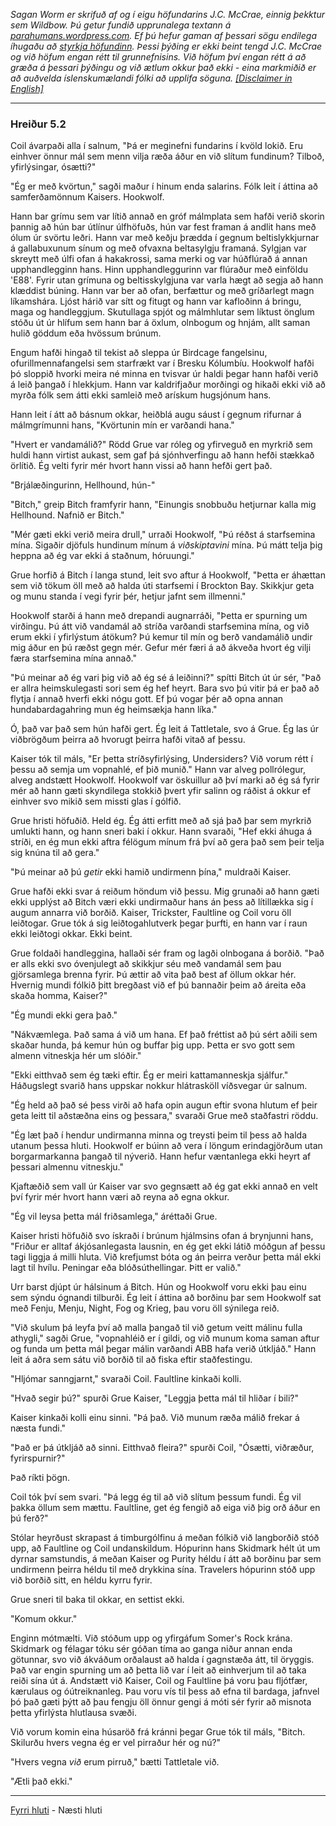 *Sagan Worm er skrifuð af og í eigu höfundarins J.C. McCrae, einnig þekktur sem Wildbow. Þú getur fundið upprunalega textann á [parahumans.wordpress.com](https://parahumans.wordpress.com/). Ef þú hefur gaman af þessari sögu endilega íhugaðu að [styrkja höfundinn](https://parahumans.wordpress.com/support/). Þessi þýðing er ekki beint tengd J.C. McCrae og við höfum engan rétt til grunnefnisins. Við höfum því engan rétt á að græða á þessari þýðingu og við ætlum okkur það ekki - eina markmiðið er að auðvelda íslenskumælandi fólki að upplifa söguna. [[Disclaimer in English]](../../README.md#fyrirvari)*

---

### Hreiður 5.2

Coil ávarpaði alla í salnum, "Þá er meginefni fundarins í kvöld lokið. Eru einhver önnur mál sem menn vilja ræða áður en við slítum fundinum? Tilboð, yfirlýsingar, ósætti?"

"Ég er með kvörtun," sagði maður í hinum enda salarins. Fólk leit í áttina að samferðamönnum Kaisers. Hookwolf.

Hann bar grímu sem var lítið annað en gróf málmplata sem hafði verið skorin þannig að hún bar útlínur úlfhöfuðs,  hún var fest framan á andlit hans með ólum úr svörtu leðri. Hann var með keðju þrædda í gegnum beltislykkjurnar á gallabuxunum sínum og með ofvaxna beltasylgju framaná. Sylgjan var skreytt með úlfi ofan á hakakrossi, sama merki og var húðflúrað á annan upphandlegginn hans. Hinn upphandleggurinn var flúraður með einföldu 'E88'. Fyrir utan grímuna og beltisskylgjuna var varla hægt að segja að hann klæddist búning. Hann var ber að ofan, berfættur og með gríðarlegt magn líkamshára. Ljóst hárið var sítt og fitugt og hann var kafloðinn á bringu, maga og handleggjum. Skutullaga spjót og málmhlutar sem líktust önglum stóðu út úr hlífum sem hann bar á öxlum, olnbogum og hnjám, allt saman hulið göddum eða hvössum brúnum.

Engum hafði hingað til tekist að sleppa úr Birdcage fangelsinu, ofurillmennafangelsi sem starfrækt var í Bresku Kólumbíu. Hookwolf hafði þó sloppið hvorki meira né minna en tvisvar úr haldi þegar hann hafði verið á leið þangað í hlekkjum. Hann var kaldrifjaður morðingi og hikaði ekki við að myrða fólk sem átti ekki samleið með arískum hugsjónum hans.

Hann leit í átt að básnum okkar, heiðblá augu sáust í gegnum rifurnar á málmgrímunni hans, "Kvörtunin mín er varðandi hana."

"Hvert er vandamálið?" Rödd Grue var róleg og yfirveguð en myrkrið sem huldi hann virtist aukast, sem gaf þá sjónhverfingu að hann hefði stækkað örlítið. Ég velti fyrir mér hvort hann vissi að hann hefði gert það.

"Brjálæðingurinn, Hellhound, hún-"

"Bitch," greip Bitch framfyrir hann, "Einungis snobbuðu hetjurnar kalla mig Hellhound. Nafnið er Bitch."

"Mér gæti ekki verið meira drull," urraði Hookwolf, "Þú réðst á starfsemina mína. Sigaðir djöfuls hundinum mínum á *viðskiptavini* mína. Þú mátt telja þig heppna að ég var ekki á staðnum, hóruungi."

Grue horfið á Bitch í langa stund, leit svo aftur á Hookwolf, "Þetta er áhættan sem við tökum öll með að halda úti starfsemi í Brockton Bay. Skikkjur geta og munu standa í vegi fyrir þér, hetjur jafnt sem illmenni."

Hookwolf starði á hann með drepandi augnarráði, "Þetta er spurning um virðingu. Þú átt við vandamál að stríða varðandi starfsemina mína, og við erum ekki í yfirlýstum átökum? Þú kemur til mín og berð vandamálið undir mig áður en þú ræðst gegn mér. Gefur mér færi á að ákveða hvort ég vilji færa starfsemina mína annað."

"Þú meinar að ég vari þig við að ég sé á leiðinni?" spítti Bitch út úr sér, "Það er allra heimskulegasti sori sem ég hef heyrt. Bara svo þú vitir þá er það að flytja í annað hverfi ekki nógu gott. Ef þú vogar þér að opna annan hundabardagahring mun ég heimsækja hann líka."

Ó, það var það sem hún hafði gert. Ég leit á Tattletale, svo á Grue. Ég las úr viðbrögðum þeirra að hvorugt þeirra hafði vitað af þessu.

Kaiser tók til máls, "Er þetta stríðsyfirlýsing, Undersiders? Við vorum rétt í þessu að semja um vopnahlé, ef þið munið." Hann var alveg pollrólegur, alveg andstætt Hookwolf. Hookwolf var öskuillur að því marki að ég sá fyrir mér að hann gæti skyndilega stokkið þvert yfir salinn og ráðist á okkur ef einhver svo mikið sem missti glas í gólfið.

Grue hristi höfuðið. Held ég. Ég átti erfitt með að sjá það þar sem myrkrið umlukti hann, og hann sneri baki í okkur. Hann svaraði, "Hef ekki áhuga á stríði, en ég mun ekki aftra félögum mínum frá því að gera það sem þeir telja sig knúna til að gera."

"Þú meinar að þú *getir* ekki hamið undirmenn þína," muldraði Kaiser.

Grue hafði ekki svar á reiðum höndum við þessu. Mig grunaði að hann gæti ekki upplýst að Bitch væri ekki undirmaður hans án þess að lítillækka sig í augum annarra við borðið. Kaiser, Trickster, Faultline og Coil voru öll leiðtogar. Grue tók á sig leiðtogahlutverk þegar þurfti, en hann var í raun ekki leiðtogi okkar. Ekki beint.

Grue foldaði handleggina, hallaði sér fram og lagði olnbogana á borðið. "Það er alls ekki svo óvenjulegt að skikkjur séu með vandamál sem þau gjörsamlega brenna fyrir. Þú ættir að vita það best af öllum okkar hér. Hvernig mundi fólkið þitt bregðast við ef þú bannaðir þeim að áreita eða skaða homma, Kaiser?"

"Ég mundi ekki gera það."

"Nákvæmlega. Það sama á við um hana. Ef það fréttist að þú sért aðili sem skaðar hunda, þá kemur hún og buffar þig upp. Þetta er svo gott sem almenn vitneskja hér um slóðir."

"Ekki eitthvað sem ég tæki eftir. Ég er meiri kattamanneskja sjálfur." Háðugslegt svarið hans uppskar nokkur hlátrasköll víðsvegar úr salnum.

"Ég held að það sé þess virði að hafa opin augun eftir svona hlutum ef þeir geta leitt til aðstæðna eins og þessara," svaraði Grue með staðfastri röddu.

"Ég læt það í hendur undirmanna minna og treysti þeim til þess að halda utanum þessa hluti. Hookwolf er búinn að vera í löngum erindagjörðum utan borgarmarkanna þangað til nýverið. Hann hefur væntanlega ekki heyrt af þessari almennu vitneskju."

Kjaftæðið sem vall úr Kaiser var svo gegnsætt að ég gat ekki annað en velt því fyrir mér hvort hann væri að reyna að egna okkur.

"Ég vil leysa þetta mál friðsamlega," áréttaði Grue.

Kaiser hristi höfuðið svo ískraði í brúnum hjálmsins ofan á brynjunni hans, "Friður er alltaf ákjósanlegasta lausnin, en ég get ekki látið móðgun af þessu tagi liggja á milli hluta. Við krefjumst bóta og án þeirra verður þetta mál ekki lagt til hvílu. Peningar eða blóðsúthellingar. Þitt er valið."

Urr barst djúpt úr hálsinum á Bitch. Hún og Hookwolf voru ekki þau einu sem sýndu ógnandi tilburði. Ég leit í áttina að borðinu þar sem Hookwolf sat með Fenju, Menju, Night, Fog og Krieg, þau voru öll sýnilega reið.

"Við skulum þá leyfa því að malla þangað til við getum veitt málinu fulla athygli," sagði Grue, "vopnahléið er í gildi, og við munum koma saman aftur og funda um þetta mál þegar málin varðandi ABB hafa verið útkljáð." Hann leit á aðra sem sátu við borðið til að fiska eftir staðfestingu.

"Hljómar sanngjarnt," svaraði Coil. Faultline kinkaði kolli.

"Hvað segir þú?" spurði Grue Kaiser, "Leggja þetta mál til hliðar í bili?"

Kaiser kinkaði kolli einu sinni. "Þá það. Við munum ræða málið frekar á næsta fundi."

"Það er þá útkljáð að sinni. Eitthvað fleira?" spurði Coil, "Ósætti, viðræður, fyrirspurnir?"

Það ríkti þögn.

Coil tók því sem svari. "Þá legg ég til að við slítum þessum fundi. Ég vil þakka öllum sem mættu. Faultline, get ég fengið að eiga við þig orð áður en þú ferð?"

Stólar heyrðust skrapast á timburgólfinu á meðan fólkið við langborðið stóð upp, að Faultline og Coil undanskildum. Hópurinn hans Skidmark hélt út um dyrnar samstundis, á meðan Kaiser og Purity héldu í átt að borðinu þar sem undirmenn þeirra héldu til með drykkina sína. Travelers hópurinn stóð upp við borðið sitt, en héldu kyrru fyrir.

Grue sneri til baka til okkar, en settist ekki.

"Komum okkur."

Enginn mótmælti. Við stóðum upp og yfirgáfum Somer's Rock krána. Skidmark og félagar tóku sér góðan tíma ao ganga niður annan enda götunnar, svo við ákváðum orðalaust að halda í gagnstæða átt, til öryggis. Það var engin spurning um að þetta lið var í leit að einhverjum til að taka reiði sína út á. Andstætt við Kaiser, Coil og Faultline þá voru þau fljótfær, kærulaus og óútreiknanleg. Þau voru vís til þess að efna til bardaga, jafnvel þó það gæti þýtt að þau fengju öll önnur gengi á móti sér fyrir að misnota þetta yfirlýsta hlutlausa svæði.

Við vorum komin eina húsaröð frá kránni þegar Grue tók til máls, "Bitch. Skilurðu hvers vegna ég er vel pirraður hér og nú?"

"Hvers vegna *við* erum pirruð," bætti Tattletale við.

"Ætli það ekki."



---

[Fyrri hluti](Ormur-05.01-Hreiður.md) - Næsti hluti